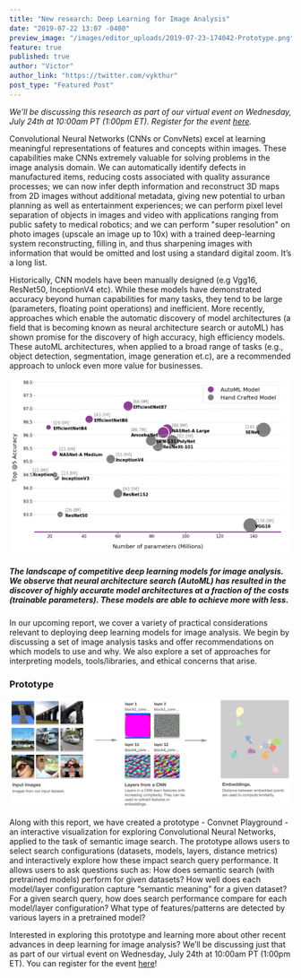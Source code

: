 ```yaml
---
title: "New research: Deep Learning for Image Analysis"
date: "2019-07-22 13:07 -0400"
preview_image: "/images/editor_uploads/2019-07-23-174042-Prototype.png"
feature: true
published: true
author: "Victor"
author_link: "https://twitter.com/vykthur"
post_type: "Featured Post"
---
```


*We’ll be discussing this research as part of our virtual event on Wednesday, July 24th at 10:00am PT (1:00pm ET). Register for the event [here](https://www.cloudera.com/about/events/webinars/cffl-virtual-event-7-2019.html?utm_source=blog&utm_medium=organic&utm_term=ml&utm_campaign=FFL_Showcase_Organic_AMER_Webinar_2019-07-24&cid=7012H000001l3VK&utm_content=FFL).*

Convolutional Neural Networks (CNNs or ConvNets) excel at learning meaningful representations of features and concepts within images. These capabilities make CNNs extremely valuable for solving problems in the image analysis domain. We can automatically identify defects in manufactured items, reducing costs associated with quality assurance processes; we can now infer depth information and reconstruct 3D maps from 2D images without additional metadata, giving new potential to urban planning as well as entertainment experiences; we can perform pixel level separation of objects in images and video with applications ranging from public safety to medical robotics; and we can perform "super resolution" on photo images (upscale an image up to 10x) with a trained deep-learning system reconstructing, filling in, and thus sharpening images with information that would be omitted and lost using a standard digital zoom. It’s a long list.

Historically, CNN models have been manually designed (e.g Vgg16, ResNet50, InceptionV4 etc). While these models have demonstrated accuracy beyond human capabilities for many tasks, they tend to be large (parameters, floating point operations) and inefficient.  More recently, approaches which enable the automatic discovery of model architectures (a field that is becoming known as neural architecture search or autoML) has shown promise for the discovery of high accuracy, high efficiency models. These autoML architectures, when applied to a broad range of tasks (e.g., object detection, segmentation, image generation et.c), are a recommended approach to unlock even more value for businesses.

![](/images/editor_uploads/2019-07-23-174120-graph.png)
##### The landscape of competitive deep learning models for image analysis. We observe that  neural architecture search (AutoML) has resulted in the discover of highly accurate model architectures at a fraction of the costs (trainable parameters). These models are able to achieve more with less.

In our upcoming report, we cover a variety of practical considerations relevant to deploying deep learning models for image analysis. We begin by discussing a set of image analysis tasks and offer recommendations on which models to use and why. We also explore a set of approaches for interpreting models, tools/libraries, and ethical concerns that arise. 

### Prototype

![](/images/editor_uploads/2019-07-23-174042-Prototype.png)

Along with this report, we have created a prototype - Convnet Playground - an interactive visualization for exploring Convolutional Neural Networks, applied to the task of semantic image search. The prototype allows users to select search configurations (datasets, models, layers, distance metrics) and interactively explore how these impact search query performance.  It allows users to ask questions such as: How does semantic search (with pretrained models) perform for given datasets? How well does each model/layer configuration capture “semantic meaning” for a given dataset? For a given search query, how does search performance compare for each model/layer configuration? What type of features/patterns are detected by various layers in a pretrained model?  

Interested in exploring this prototype and learning more about other recent advances in deep learning for image analysis? We’ll be discussing just that as part of our virtual event on Wednesday, July 24th at 10:00am PT (1:00pm ET). You can register for the event [here](https://www.cloudera.com/about/events/webinars/cffl-virtual-event-7-2019.html?utm_source=blog&utm_medium=organic&utm_term=ml&utm_campaign=FFL_Showcase_Organic_AMER_Webinar_2019-07-24&cid=7012H000001l3VK&utm_content=FFL)!